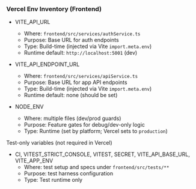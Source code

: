 ### Vercel Env Inventory (Frontend)

- VITE_API_URL
  - Where: `frontend/src/services/authService.ts`
  - Purpose: Base URL for auth endpoints
  - Type: Build-time (injected via Vite `import.meta.env`)
  - Runtime default: `http://localhost:5001` (dev)

- VITE_API_ENDPOINT_URL
  - Where: `frontend/src/services/apiService.ts`
  - Purpose: Base URL for app API endpoints
  - Type: Build-time (injected via Vite `import.meta.env`)
  - Runtime default: none (should be set)

- NODE_ENV
  - Where: multiple files (dev/prod guards)
  - Purpose: Feature gates for debug/dev-only logic
  - Type: Runtime (set by platform; Vercel sets to `production`)

Test-only variables (not required in Vercel)
- CI, VITEST_STRICT_CONSOLE, VITEST, SECRET, VITE_API_BASE_URL, VITE_APP_ENV
  - Where: test setup and specs under `frontend/src/tests/**`
  - Purpose: test harness configuration
  - Type: Test runtime only


